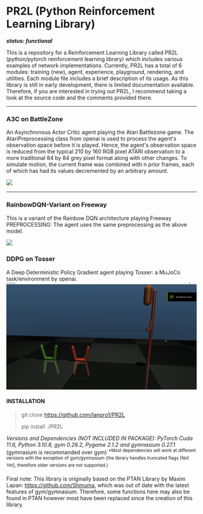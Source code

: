 # PR2L (Python Reinforcement Learning Library)
***status: functional***

This is a repository for a Reinforcement Learning Library called PR2L (python/pytorch reinforcement learning library) which includes various examples of network implementations. Currently, PR2L has a total of 6 modules: training (new), agent, experience, playground, rendering, and utilities. Each module file includes a brief description of its usage. As this library is still in early development, there is limited documentation available. Therefore, if you are interested in trying out PR2L, I recommend taking a look at the source code and the comments provided there.
******
### A3C on BattleZone
An Asynchronous Actor Critic agent playing the Atari Battlezone game. The AtariPreprocessing class from openai is used to process the agent's observation space before it is played. Hence, the agent's observation space is reduced from the typical 210 by 160 RGB pixel ATARI observation to a more traditional 84 by 84 grey pixel format along with other changes. To simulate motion, the current frame was combined with n prior frames, each of which has had its values decremented by an arbitrary amount.

<img src="https://github.com/Ianpro1/RL-agents/blob/master/GIF/BattleZone.gif" width="400">

******
### RainbowDQN-Variant on Freeway
This is a variant of the Rainbow DQN architecture playing Freeway
PREPROCESSING: The agent uses the same preprocessing as the above model.

<img src="https://github.com/Ianpro1/RL-agents/blob/master/GIF/Freeway.gif" width="400">

### DDPG on Tosser
A Deep Deterministic Policy Gradient agent playing Tosser: a MuJoCo task/environment by openai.
<img src="https://github.com/Ianpro1/PR2L/blob/master/GIF/TosserCPPGIF.gif" width="600">

#### INSTALLATION
>git clone https://github.com/Ianpro1/PR2L
>
>pip install ./PR2L

_Versions and Dependencies (NOT INCLUDED IN PACKAGE): PyTorch Cuda 11.6, Python 3.10.8, gym 0.26.2, Pygame 2.1.2 and gymnasium 0.27.1_ (gymnasium is recommanded over gym)
<sup>*Most dependencies will work at different versions with the exception of gym/gymnasium (the library handles truncated flags [Not Yet], therefore older versions are not supported.)</sup>

Final note: This library is originally based on the PTAN Library by Maxim Lapan: https://github.com/Shmuma, which was out of date with the latest features of gym/gymnasium. Therefore, some functions here may also be found in PTAN however most have been replaced since the creation of this library. 
